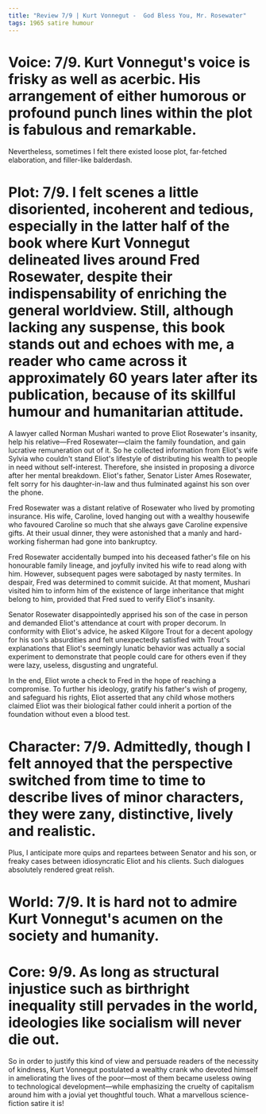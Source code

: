 ```yaml
---
title: "Review 7/9 | Kurt Vonnegut -  God Bless You, Mr. Rosewater"
tags: 1965 satire humour
---
```


# Voice: 7/9. Kurt Vonnegut's voice is frisky as well as acerbic. His arrangement of either humorous or profound punch lines within the plot is fabulous and remarkable. 

Nevertheless, sometimes I felt there existed loose plot, far-fetched elaboration, and filler-like balderdash.

# Plot: 7/9. I felt scenes a little disoriented, incoherent and tedious, especially in the latter half of the book where Kurt Vonnegut delineated lives around Fred Rosewater, despite their indispensability of enriching the general worldview. Still, although lacking any suspense, this book stands out and echoes with me, a reader who came across it approximately 60 years later after its publication, because of its skillful humour and humanitarian attitude.
A lawyer called Norman Mushari wanted to prove Eliot Rosewater's insanity, help his relative—Fred Rosewater—claim the family foundation, and gain lucrative remuneration out of it. So he collected information from Eliot's wife Sylvia who couldn't stand Eliot's lifestyle of distributing his wealth to people in need without self-interest. Therefore, she insisted in proposing a divorce after her mental breakdown. Eliot's father, Senator Lister Ames Rosewater, felt sorry for his daughter-in-law and thus fulminated against his son over the phone.

Fred Rosewater was a distant relative of Rosewater who lived by promoting insurance. His wife, Caroline, loved hanging out with a wealthy housewife who favoured Caroline so much that she always gave Caroline expensive gifts. At their usual dinner, they were astonished that a manly and hard-working fisherman had gone into bankruptcy.

Fred Rosewater accidentally bumped into his deceased father's file on his honourable family lineage, and joyfully invited his wife to read along with him. However, subsequent pages were sabotaged by nasty termites. In despair, Fred was determined to commit suicide. At that moment, Mushari visited him to inform him of the existence of large inheritance that might belong to him, provided that Fred sued to verify Eliot's insanity.

Senator Rosewater disappointedly apprised his son of the case in person and demanded Eliot's attendance at court with proper decorum. In conformity with Eliot's advice, he asked Kilgore Trout for a decent apology for his son's absurdities and felt unexpectedly satisfied with Trout's explanations that Eliot's seemingly lunatic behavior was actually a social experiment to demonstrate that people could care for others even if they were lazy, useless, disgusting and ungrateful.

In the end, Eliot wrote a check to Fred in the hope of reaching a compromise. To further his ideology, gratify his father's wish of progeny, and safeguard his rights, Eliot asserted that any child whose mothers claimed Eliot was their biological father could inherit a portion of the foundation without even a blood test.





# Character: 7/9. Admittedly, though I felt annoyed that the perspective switched from time to time to describe lives of minor characters, they were zany, distinctive, lively and realistic.
Plus, I anticipate more quips and repartees between Senator and his son, or freaky cases between idiosyncratic Eliot and his clients. Such dialogues absolutely rendered great relish.

# World: 7/9. It is hard not to admire Kurt Vonnegut's acumen on the society and humanity.




# Core: 9/9. As long as structural injustice such as birthright inequality still pervades in the world, ideologies like socialism will never die out.
So in order to justify this kind of view and persuade readers of the necessity of kindness, Kurt Vonnegut postulated a wealthy crank who devoted himself in ameliorating the lives of the poor—most of them became useless owing to technological development—while emphasizing the cruelty of capitalism around him with a jovial yet thoughtful touch. What a marvellous science-fiction satire it is!

